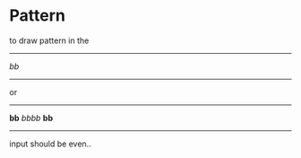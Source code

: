 # Pattern
to draw pattern in the 
****
*bb*
****
or
******
**bb**
*bbbb*
**bb**
******
input should be even..

